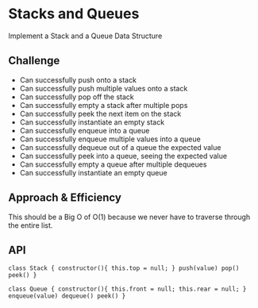# Stacks and Queues

Implement a Stack and a Queue Data Structure

## Challenge

* Can successfully push onto a stack
* Can successfully push multiple values onto a stack
* Can successfully pop off the stack
* Can successfully empty a stack after multiple pops
* Can successfully peek the next item on the stack
* Can successfully instantiate an empty stack
* Can successfully enqueue into a queue
* Can successfully enqueue multiple values into a queue
* Can successfully dequeue out of a queue the expected value
* Can successfully peek into a queue, seeing the expected value
* Can successfully empty a queue after multiple dequeues
* Can successfully instantiate an empty queue

## Approach & Efficiency

This should be a Big O of O(1) because we never have to traverse through the entire list. 

## API
`class Stack {
  constructor(){
    this.top = null;
  }
  push(value)
  pop()
  peek()
}`

`class Queue {
  constructor(){
    this.front = null;
    this.rear = null;
  }
  enqueue(value)
  dequeue()
  peek()
}`
